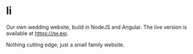 # li

Our own wedding website, build in NodeJS and Angular. The live version is available at https://ли.ею.

Nothing cutting edge, just a small family website.

